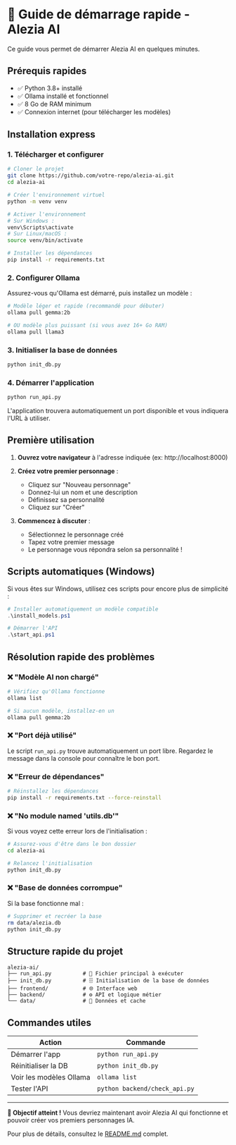 # 🚀 Guide de démarrage rapide - Alezia AI

Ce guide vous permet de démarrer Alezia AI en quelques minutes.

## Prérequis rapides

- ✅ Python 3.8+ installé
- ✅ Ollama installé et fonctionnel
- ✅ 8 Go de RAM minimum
- ✅ Connexion internet (pour télécharger les modèles)

## Installation express

### 1. Télécharger et configurer

```bash
# Cloner le projet
git clone https://github.com/votre-repo/alezia-ai.git
cd alezia-ai

# Créer l'environnement virtuel
python -m venv venv

# Activer l'environnement
# Sur Windows :
venv\Scripts\activate
# Sur Linux/macOS :
source venv/bin/activate

# Installer les dépendances
pip install -r requirements.txt
```

### 2. Configurer Ollama

Assurez-vous qu'Ollama est démarré, puis installez un modèle :

```bash
# Modèle léger et rapide (recommandé pour débuter)
ollama pull gemma:2b

# OU modèle plus puissant (si vous avez 16+ Go RAM)
ollama pull llama3
```

### 3. Initialiser la base de données

```bash
python init_db.py
```

### 4. Démarrer l'application

```bash
python run_api.py
```

L'application trouvera automatiquement un port disponible et vous indiquera l'URL à utiliser.

## Première utilisation

1. **Ouvrez votre navigateur** à l'adresse indiquée (ex: http://localhost:8000)

2. **Créez votre premier personnage** :
   - Cliquez sur "Nouveau personnage"
   - Donnez-lui un nom et une description
   - Définissez sa personnalité
   - Cliquez sur "Créer"

3. **Commencez à discuter** :
   - Sélectionnez le personnage créé
   - Tapez votre premier message
   - Le personnage vous répondra selon sa personnalité !

## Scripts automatiques (Windows)

Si vous êtes sur Windows, utilisez ces scripts pour encore plus de simplicité :

```powershell
# Installer automatiquement un modèle compatible
.\install_models.ps1

# Démarrer l'API
.\start_api.ps1
```

## Résolution rapide des problèmes

### ❌ "Modèle AI non chargé"
```bash
# Vérifiez qu'Ollama fonctionne
ollama list

# Si aucun modèle, installez-en un
ollama pull gemma:2b
```

### ❌ "Port déjà utilisé"
Le script `run_api.py` trouve automatiquement un port libre. Regardez le message dans la console pour connaître le bon port.

### ❌ "Erreur de dépendances"
```bash
# Réinstallez les dépendances
pip install -r requirements.txt --force-reinstall
```

### ❌ "No module named 'utils.db'"
Si vous voyez cette erreur lors de l'initialisation :
```bash
# Assurez-vous d'être dans le bon dossier
cd alezia-ai

# Relancez l'initialisation
python init_db.py
```

### ❌ "Base de données corrompue"
Si la base fonctionne mal :
```bash
# Supprimer et recréer la base
rm data/alezia.db
python init_db.py
```

## Structure rapide du projet

```
alezia-ai/
├── run_api.py          # 🚀 Fichier principal à exécuter
├── init_db.py          # 🗄️ Initialisation de la base de données
├── frontend/           # 🌐 Interface web
├── backend/            # ⚙️ API et logique métier
└── data/               # 💾 Données et cache
```

## Commandes utiles

| Action | Commande |
|--------|----------|
| Démarrer l'app | `python run_api.py` |
| Réinitialiser la DB | `python init_db.py` |
| Voir les modèles Ollama | `ollama list` |
| Tester l'API | `python backend/check_api.py` |

---

**🎯 Objectif atteint !** Vous devriez maintenant avoir Alezia AI qui fonctionne et pouvoir créer vos premiers personnages IA.

Pour plus de détails, consultez le [README.md](README.md) complet.